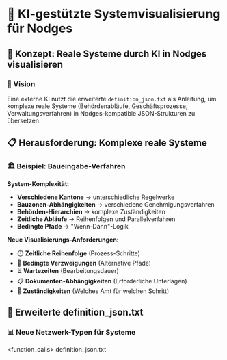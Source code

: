 # 🤖 KI-gestützte Systemvisualisierung für Nodges

## 🎯 Konzept: Reale Systeme durch KI in Nodges visualisieren

### 🌟 Vision
Eine externe KI nutzt die erweiterte `definition_json.txt` als Anleitung, um komplexe reale Systeme (Behördenabläufe, Geschäftsprozesse, Verwaltungsverfahren) in Nodges-kompatible JSON-Strukturen zu übersetzen.

## 📋 Herausforderung: Komplexe reale Systeme

### 🏛️ Beispiel: Baueingabe-Verfahren
**System-Komplexität:**
- **Verschiedene Kantone** → unterschiedliche Regelwerke
- **Bauzonen-Abhängigkeiten** → verschiedene Genehmigungsverfahren  
- **Behörden-Hierarchien** → komplexe Zuständigkeiten
- **Zeitliche Abläufe** → Reihenfolgen und Parallelverfahren
- **Bedingte Pfade** → "Wenn-Dann"-Logik

**Neue Visualisierungs-Anforderungen:**
- ⏱️ **Zeitliche Reihenfolge** (Prozess-Schritte)
- 🔀 **Bedingte Verzweigungen** (Alternative Pfade)
- ⏳ **Wartezeiten** (Bearbeitungsdauer)
- 📋 **Dokumenten-Abhängigkeiten** (Erforderliche Unterlagen)
- 🎯 **Zuständigkeiten** (Welches Amt für welchen Schritt)

## 🔧 Erweiterte definition_json.txt

### 📊 Neue Netzwerk-Typen für Systeme

<function_calls>
<invoke name="find_and_replace_code">
<parameter name="file_path">definition_json.txt